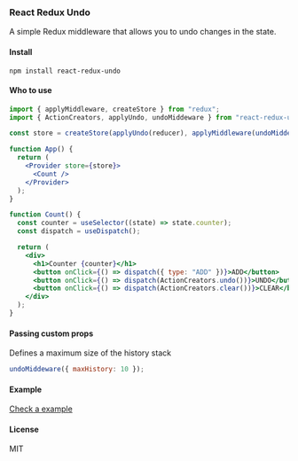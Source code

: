 ### React Redux Undo

A simple Redux middleware that allows you to undo changes in the state.

#### Install

```
npm install react-redux-undo
```

#### Who to use

```jsx
import { applyMiddleware, createStore } from "redux";
import { ActionCreators, applyUndo, undoMiddeware } from "react-redux-undo";

const store = createStore(applyUndo(reducer), applyMiddleware(undoMiddeware()));

function App() {
  return (
    <Provider store={store}>
      <Count />
    </Provider>
  );
}

function Count() {
  const counter = useSelector((state) => state.counter);
  const dispatch = useDispatch();

  return (
    <div>
      <h1>Counter {counter}</h1>
      <button onClick={() => dispatch({ type: "ADD" })}>ADD</button>
      <button onClick={() => dispatch(ActionCreators.undo())}>UNDO</button>
      <button onClick={() => dispatch(ActionCreators.clear())}>CLEAR</button>
    </div>
  );
}
```

#### Passing custom props

Defines a maximum size of the history stack

```js
undoMiddeware({ maxHistory: 10 });
```

#### Example

[Check a example](https://codesandbox.io/s/funny-solomon-9tv78)

#### License

MIT
